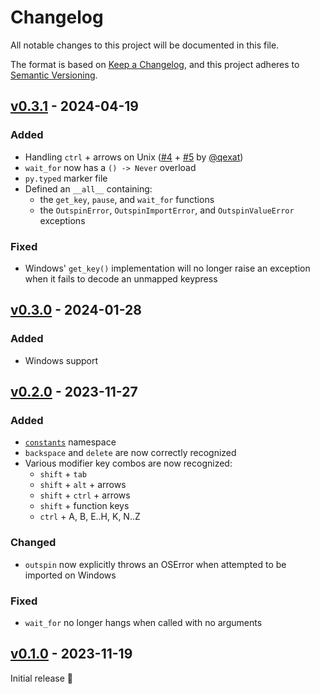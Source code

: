 # Changelog

All notable changes to this project will be documented in this file.

The format is based on [Keep a Changelog](https://keepachangelog.com/en/1.0.0/),
and this project adheres to [Semantic Versioning](https://semver.org/spec/v2.0.0.html).

## [v0.3.1] - 2024-04-19

### Added
- Handling `ctrl` + arrows on Unix ([#4] + [#5] by [@qexat])
- `wait_for` now has a `() -> Never` overload
- `py.typed` marker file
- Defined an `__all__` containing:
  - the `get_key`, `pause`, and `wait_for` functions
  - the `OutspinError`, `OutspinImportError`, and `OutspinValueError` exceptions

### Fixed
- Windows' `get_key()` implementation will no longer raise an exception when it
  fails to decode an unmapped keypress

[#4]: https://github.com/trag1c/outspin/pull/4
[#5]: https://github.com/trag1c/outspin/pull/5
[@qexat]: https://github.com/qexat

## [v0.3.0] - 2024-01-28

### Added
- Windows support

## [v0.2.0] - 2023-11-27

### Added
- [`constants`](https://github.com/trag1c/outspin#constants) namespace
- `backspace` and `delete` are now correctly recognized
- Various modifier key combos are now recognized:
  - `shift` + `tab`
  - `shift` + `alt` + arrows
  - `shift` + `ctrl` + arrows
  - `shift` + function keys
  - `ctrl` + A, B, E..H, K, N..Z

### Changed
- `outspin` now explicitly throws an OSError when attempted to be imported on
  Windows

### Fixed
- `wait_for` no longer hangs when called with no arguments


## [v0.1.0] - 2023-11-19

Initial release 🎉


[v0.1.0]: https://github.com/trag1c/outspin/releases/tag/v0.1.0
[v0.2.0]: https://github.com/trag1c/outspin/compare/v0.1.0...v0.2.0
[v0.3.0]: https://github.com/trag1c/outspin/compare/v0.2.0...v0.3.0
[v0.3.1]: https://github.com/trag1c/outspin/compare/v0.3.0...v0.3.1